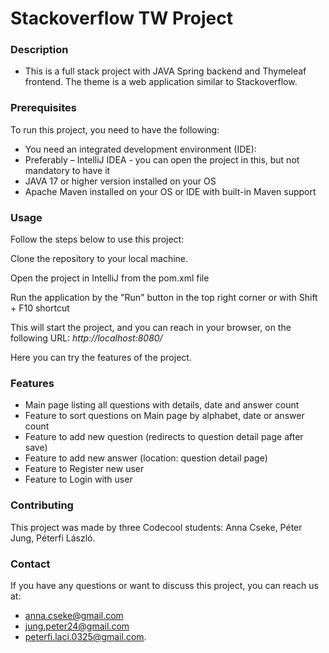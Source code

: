 # Stackoverflow TW Project
### Description
- This is a full stack project with JAVA Spring backend and Thymeleaf frontend. The theme is a web application
  similar to Stackoverflow.

### Prerequisites
To run this project, you need to have the following:
 - You need an integrated development environment (IDE):
 - Preferably  – IntelliJ IDEA  - you can open the project in this, but not mandatory to have it
 - JAVA 17 or higher version installed on your OS
 - Apache Maven installed on your OS or IDE with built-in Maven support

### Usage
Follow the steps below to use this project:

Clone the repository to your local machine.

Open the project in IntelliJ from the pom.xml file

Run the application by the "Run" button in the top right corner or with Shift + F10 shortcut

This will start the project, and you can reach in your browser, on the following URL: _http://localhost:8080/_

Here you can try the features of the project.

### Features
- Main page listing all questions with details, date and answer count
- Feature to sort questions on Main page by alphabet, date or answer count
- Feature to add new question (redirects to question detail page after save)
- Feature to add new answer (location: question detail page)
- Feature to Register new user
- Feature to Login with user

### Contributing
This project was made by three Codecool students: Anna Cseke, Péter Jung, Péterfi László.

### Contact
If you have any questions or want to discuss this project, you can reach us at:
- anna.cseke@gmail.com
- jung.peter24@gmail.com
- peterfi.laci.0325@gmail.com.



